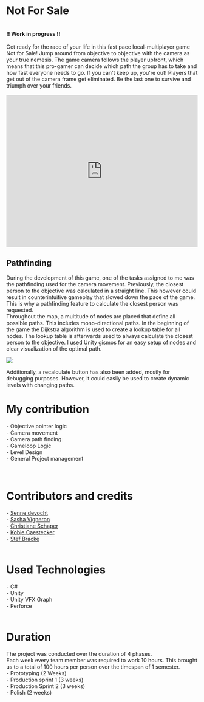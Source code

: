 <style>
    #myFrame { width:100%; height:400px; }
</style>
# Not For Sale
<br>
<b>!! Work in progress !!</b> <br>
<br>
Get ready for the race of your life in this fast pace local-multiplayer game Not for Sale! Jump around from objective to objective with the camera as your true nemesis.  The game camera follows the player upfront, which means that this pro-gamer can decide which path the group has to take and how fast everyone needs to go. If you can't keep up, you're out! Players that get out of the camera frame get eliminated. Be the last one to survive and triumph over your friends.<br>
<br>

<iframe id="myFrame" src="https://www.youtube.com/embed/odVMGDd4IcE" title="YouTube video player" frameborder="0" allow="accelerometer; autoplay; clipboard-write; encrypted-media; gyroscope; picture-in-picture" allowfullscreen></iframe>
<br> 


## Pathfinding
During the development of this game, one of the tasks assigned to me was the pathfinding used for the camera movement. Previously, the closest person to the objective was calculated in a straight line. This however could result in counterintuitive gameplay that slowed down the pace of the game. This is why a pathfinding feature to calculate the closest person was requested.<br>
Throughout the map, a multitude of nodes are placed that define all possible paths. This includes mono-directional paths. In the beginning of the game the Dijkstra algorithm is used to create a lookup table for all nodes. The lookup table is afterwards used to always calculate the closest person to the objective. I used Unity gismos for an easy setup of nodes and clear visualization of the optimal path. 

<img class="snap-center" src="https://ik.imagekit.io/gillianassi/Projects/NotForSale/PathFinding_ZKGZXEafw.jpg?ik-sdk-version=javascript-1.4.3&updatedAt=1651708374033"/>

Additionally, a recalculate button has also been added, mostly for debugging purposes. However, it could easily be used to create dynamic levels with changing paths.
<br>

# My contribution
\-	Objective pointer logic <br>
\-	Camera movement <br>
\-	Camera path finding<br>
\-	Gameloop Logic<br>
\-	Level Design<br>
\-	General Project management<br><br>
<br>

# Contributors and credits
\- <a class="text-gPrimaryColor" href="https://sennedevocht.com/">Senne devocht</a><br>
\- <a class="text-gPrimaryColor" href="https://www.sashavigneron.com/">Sasha Vigneron</a><br>
\- <a class="text-gPrimaryColor" href="https://www.artstation.com/schaper360">Christiane Schaper</a><br> 
\- <a class="text-gPrimaryColor" href="https://www.artstation.com/kocaes">Kobie Caestecker</a><br> 
\- <a class="text-gPrimaryColor" href="https://www.artstation.com/stef_bracke">Stef Bracke</a><br>
<br>

# Used Technologies
\-	C#<br>
\-	Unity <br>
\-	Unity VFX Graph<br>
\-	Perforce<br>
<br>

# Duration
The project was conducted over the duration of 4 phases.<br>Each week every team member was required to work 10 hours. This brought us to a total of 100 hours per person over the timespan of 1 semester.<br>
\- 	Prototyping (2 Weeks)<br>
\- 	Production sprint 1 (3 weeks)<br>
\- 	Production Sprint 2 (3 weeks)<br>
\- 	Polish (2 weeks)<br>
